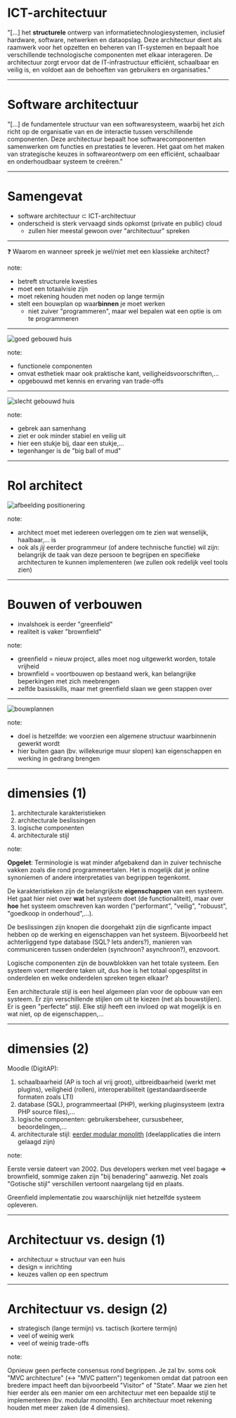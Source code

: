 # ICT-architectuur
"[...] het **structurele** ontwerp van informatietechnologiesystemen, inclusief hardware, software, netwerken en dataopslag. Deze architectuur dient als raamwerk voor het opzetten en beheren van IT-systemen en bepaalt hoe verschillende technologische componenten met elkaar interageren. De architectuur zorgt ervoor dat de IT-infrastructuur efficiënt, schaalbaar en veilig is, en voldoet aan de behoeften van gebruikers en organisaties."

---

# Software architectuur
"[...] de fundamentele structuur van een softwaresysteem, waarbij het zich richt op de organisatie van en de interactie tussen verschillende componenten. Deze architectuur bepaalt hoe softwarecomponenten samenwerken om functies en prestaties te leveren. Het gaat om het maken van strategische keuzes in softwareontwerp om een efficiënt, schaalbaar en onderhoudbaar systeem te creëren."

---

# Samengevat
- software architectuur ⊂ ICT-architectuur
- onderscheid is sterk vervaagd sinds opkomst (private en public) cloud
  - zullen hier meestal gewoon over "architectuur" spreken

---

❓ Waarom en wanneer spreek je wel/niet met een klassieke architect?

note:
- betreft structurele kwesties
- moet een totaalvisie zijn
- moet rekening houden met noden op lange termijn
- stelt een bouwplan op waar**binnen** je moet werken
  - niet zuiver "programmeren", maar wel bepalen wat een optie is om te programmeren

---

![goed gebouwd huis](./afbeeldingen/goed-gebouwd-huis.png)

note:
- functionele componenten
- omvat esthetiek maar ook praktische kant, veiligheidsvoorschriften,...
- opgebouwd met kennis en ervaring van trade-offs

---

![slecht gebouwd huis](./afbeeldingen/slecht-gebouwd-huis.png)

note:
- gebrek aan samenhang
- ziet er ook minder stabiel en veilig uit
- hier een stukje bij, daar een stukje,...
- tegenhanger is de "big ball of mud"

---

# Rol architect
![afbeelding positionering](./afbeeldingen/rol-architect.png)

note:

- architect moet met iedereen overleggen om te zien wat wenselijk, haalbaar,... is
- ook als *jij* eerder programmeur (of andere technische functie) wil zijn: belangrijk de taak van deze persoon te begrijpen en specifieke architecturen te kunnen implementeren (we zullen ook redelijk veel tools zien)

---

# Bouwen of verbouwen
- invalshoek is eerder "greenfield"
- realiteit is vaker "brownfield"

note:
- greenfield = nieuw project, alles moet nog uitgewerkt worden, totale vrijheid
- brownfield = voortbouwen op bestaand werk, kan belangrijke beperkingen met zich meebrengen
- zelfde basisskills, maar met greenfield slaan we geen stappen over

---

![bouwplannen](./afbeeldingen/bouwplannen.png)

note:
- doel is hetzelfde: we voorzien een algemene structuur waarbinnenin gewerkt wordt
- hier buiten gaan (bv. willekeurige muur slopen) kan eigenschappen en werking in gedrang brengen

---

# dimensies (1)

1. architecturale karakteristieken
2. architecturale beslissingen
3. logische componenten
4. architecturale stijl

note:

**Opgelet**: Terminologie is wat minder afgebakend dan in zuiver technische vakken zoals die rond programmeertalen. Het is mogelijk dat je online synoniemen of andere interpretaties van begrippen tegenkomt.

De karakteristieken zijn de belangrijkste **eigenschappen** van een systeem. Het gaat hier niet over **wat** het systeem doet (de functionaliteit), maar over **hoe** het systeem omschreven kan worden ("performant", "veilig", "robuust", "goedkoop in onderhoud",...).

De beslissingen zijn knopen die doorgehakt zijn die signficante impact hebben op de werking en eigenschappen van het systeem. Bijvoorbeeld het achterliggend type database (SQL? Iets anders?), manieren van communiceren tussen onderdelen (synchroon? asynchroon?), enzovoort.

Logische componenten zijn de bouwblokken van het totale systeem. Een systeem voert meerdere taken uit, dus hoe is het totaal opgesplitst in onderdelen en welke onderdelen spreken tegen elkaar?

Een architecturale stijl is een heel algemeen plan voor de opbouw van een systeem. Er zijn verschillende stijlen om uit te kiezen (net als bouwstijlen). Er is geen "perfecte" stijl. Elke stijl heeft een invloed op wat mogelijk is en wat niet, op de eigenschappen,...

---

# dimensies (2)

Moodle (DigitAP):

1. schaalbaarheid (AP is toch al vrij groot), uitbreidbaarheid (werkt met plugins), veiligheid (rollen), interoperabiliteit (gestandaardiseerde formaten zoals LTI)
2. database (SQL), programmeertaal (PHP), werking pluginsysteem (extra PHP source files),...
3. logische componenten: gebruikersbeheer, cursusbeheer, beoordelingen,...
4. architecturale stijl: [eerder modular monolith](https://docs.moodle.org/405/en/Moodle_site_moodle_directory) (deelapplicaties die intern gelaagd zijn)

note:

Eerste versie dateert van 2002. Dus developers werken met veel bagage ⇒ brownfield, sommige zaken zijn "bij benadering" aanwezig. Net zoals "Gotische stijl" verschillen vertoont naargelang tijd en plaats.

Greenfield implementatie zou waarschijnlijk niet hetzelfde systeem opleveren.

---

# Architectuur vs. design (1)

- architectuur ≈ structuur van een huis
- design ≈ inrichting
- keuzes vallen op een spectrum

---

# Architectuur vs. design (2)

- strategisch (lange termijn) vs. tactisch (kortere termijn)
- veel of weinig werk
- veel of weinig trade-offs

note:

Opnieuw geen perfecte consensus rond begrippen. Je zal bv. soms ook "MVC architecture" (↔ "MVC pattern") tegenkomen omdat dat patroon een bredere impact heeft dan bijvoorbeeld "Visitor" of "State". Maar we zien het hier eerder als een manier om een architectuur met een bepaalde stijl te implementeren (bv. modular monolith). Een architectuur moet rekening houden met meer zaken (de 4 dimensies).
